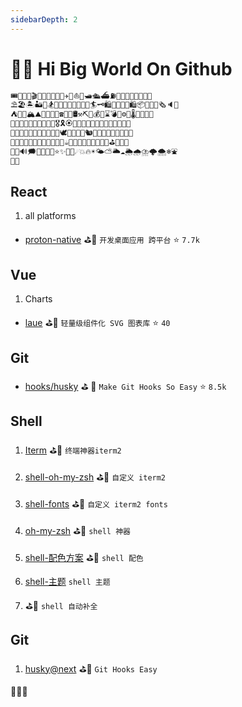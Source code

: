 ```yaml
---
sidebarDepth: 2
---
```


# 🎉🐳 Hi Big World On Github

```sh
🎟🤹‍🤹‍🎭🎬🎼🥁🎸🚗🚌🚁✈️🚀⛵️🚤🛥🛳⛴⛽️🚦🚥🚧🚏🗽🗼🏰🎠
⛱🏖🏝🏜🌋🏂🏋️‍🤸🏻‍🤸🏼‍⛹️‍⛹️‍🤺🏄‍🗝🛍🎁🎊🎉🎀🛍📦🎏📯📄🗞🔈📣
⛺️🗻🗻🏔⛰🏤🏥🌆🌁☎️🎥⏰🛢⚒⛏💎💰💡⌛️💣🔪⚙️💉🌡🛁🛀🏿🔑
🏄‍🏊‍🏊‍🚣‍🏆🚴‍🥇🥈🥉🏅🎖🎗🏵🎫🌊🍎🍋🍓🍇🍉🍅🍆🥝🌽🍖🍗
🐴🐌🐝🐋🐬🐅🐆🐳🐪🐘🐏🕊🐇🐓🦌🐎🐿🐉🐲🌸🌼🌻🌞🌝🍄🌾
🍥🍦🍭🎂🍭🍿🍩🍪🌰🥜🍺🍻☕️🍶🍷🥂🥃🍹🍾🏈🏀🥊⛳️🥋🎋🌱
🔕🔔🔊🗯💭🇨🇳🎍⭐️✨🌈🌚☄️💥🔥☀️🌤⛅️🌥☁️🌦🌧⛈🌩🌨❄️⛲️
🍱🍛
```

## React

  1. all platforms

- [proton-native](https://proton-native.js.org/#/) ⛳️🥊 `开发桌面应用 跨平台` ⭐️ `7.7k`

## Vue

  1. Charts
- [laue](https://laue.js.org/examples) ⛳️🥊 `轻量级组件化 SVG 图表库` ⭐️ `40`

## Git

- [hooks/husky](https://github.com/typicode/husky) ⛳ ️🥊 `Make Git Hooks So Easy` ⭐️ `8.5k`

## Shell

  1. [Iterm](https://www.iterm2.com/) ⛳️🥊 `终端神器iterm2`

  2. [shell-oh-my-zsh](https://zhuanlan.zhihu.com/p/37195261) ⛳️🥊 `自定义 iterm2`

  3. [shell-fonts](https://github.com/powerline/fonts) ⛳️🥊 `自定义 iterm2 fonts`

  4. [oh-my-zsh](https://github.com/robbyrussell/oh-my-zsh) ⛳️🥊 `shell 神器`

  5. [shell-配色方案](https://github.com/altercation/solarized) ⛳️🥊 `shell 配色`

  6. [shell-主题](https://github.com/fcamblor/oh-my-zsh-agnoster-fcamblor.git) `shell 主题`

  7. []( https://github.com/zsh-users/zsh-autosuggestions) ⛳️🥊 `shell 自动补全`

## Git

 1. [husky@next](https://github.com/typicode/husky) ⛳️🥊 `Git Hooks Easy`

🚀🚀🚀
